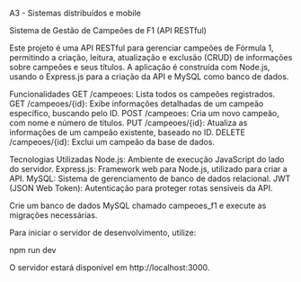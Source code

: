A3 - Sistemas distribuídos e mobile

Sistema de Gestão de Campeões de F1 (API RESTful)

Este projeto é uma API RESTful para gerenciar campeões de Fórmula 1, permitindo a criação, leitura, atualização e exclusão (CRUD) de informações sobre campeões e seus títulos. A aplicação é construída com Node.js, usando o Express.js para a criação da API e MySQL como banco de dados.

Funcionalidades
GET /campeoes: Lista todos os campeões registrados.
GET /campeoes/{id}: Exibe informações detalhadas de um campeão específico, buscando pelo ID.
POST /campeoes: Cria um novo campeão, com nome e número de títulos.
PUT /campeoes/{id}: Atualiza as informações de um campeão existente, baseado no ID.
DELETE /campeoes/{id}: Exclui um campeão da base de dados.

Tecnologias Utilizadas
Node.js: Ambiente de execução JavaScript do lado do servidor.
Express.js: Framework web para Node.js, utilizado para criar a API.
MySQL: Sistema de gerenciamento de banco de dados relacional.
JWT (JSON Web Token): Autenticação para proteger rotas sensíveis da API.

Crie um banco de dados MySQL chamado campeoes_f1 e execute as migrações necessárias.

Para iniciar o servidor de desenvolvimento, utilize:

npm run dev

O servidor estará disponível em http://localhost:3000.

